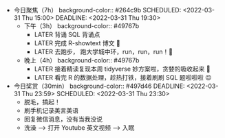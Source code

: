 - 今日聚焦（7h）
  background-color:: #264c9b
  SCHEDULED: <2022-03-31 Thu 15:00>
  DEADLINE: <2022-03-31 Thu 19:30>
	- 下午（3h）
	  background-color:: #49767b
		- LATER 背诵 SQL 背诵点
		- LATER 完成 R-showtext 博文 📃
		- LATER 去跑步， 跑大学城中环，run，run，run！🏃‍
	- 晚上（4h）
	  background-color:: #49767b
		- LATER 接着精读复现本周 tidyverse 妙方案啦，贪婪的吸收起来 🤗
		- LATER 看完 R 的数据处理，趁热打铁，接着刷刷 SQL 题啦啦啦 😉
- 今日奖赏（30min）
  background-color:: #497d46
  DEADLINE: <2022-03-31 Thu 23:59>
  SCHEDULED: <2022-03-31 Thu 23:30>
	- 脱毛，搞起！
	- 刷手机记录美言美语
	- 回复微信消息，没有当我没说
	- 洗澡 --> 打开 Youtube 英文视频 --> 入眠